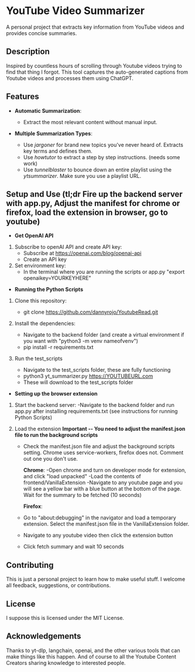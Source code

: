 # YouTube Video Summarizer

A personal project that extracts key information from YouTube videos and provides concise summaries.

## Description

Inspired by countless hours of scrolling through Youtube videos trying to find that thing I forgot.  This tool captures the auto-generated captions from Youtube videos and processes them using ChatGPT.  

## Features

- **Automatic Summarization**: 
    - Extract the most relevant content without manual input.

- **Multiple Summarization Types**:  
    - Use _jargoner_ for brand new topics you've never heard of.  Extracts key terms and defines them.  
    - Use  _howtutor_ to extract a step by step instructions.  (needs some work)
    - Use _tunnelblaster_ to bounce down an entire playlist using the _ytsummarizer_.  Make sure you use a playlist URL.

## Setup and Use  (tl;dr Fire up the backend server with app.py, Adjust the manifest for chrome or firefox, load the extension in browser, go to youtube)

-   **Get OpenAI API**

1. Subscribe to openAI API and create API key:
    - Subscribe at https://openai.com/blog/openai-api
    - Create an API key
2. Set environment key:
    - In the terminal where you are running the scripts or app.py "export openaikey=YOURKEYHERE"

-   **Running the Python Scripts**

1. Clone this repository:
    - git clone https://github.com/dannyrojo/YoutubeRead.git

2. Install the dependencies:
    - Navigate to the backend folder (and create a virtual environment if you want with "python3 -m venv nameofvenv")
    - pip install -r requirements.txt

3. Run the test_scripts 
    - Navigate to the test_scripts folder, these are fully functioning  
    - python3 yt_summarizer.py https://YOUTUBEURL.com
    - These will download to the test_scripts folder

-   **Setting up the browser extension**

1. Start the backend server:
    -Navigate to the backend folder and run app.py after installing requirements.txt (see instructions for running Python Scripts)

2. Load the extension **Important -- You need to adjust the manifest.json file to run the background scripts**
    - Check the manifest.json file and adjust the background scripts setting.  Chrome uses service-workers, firefox does not. Comment out one you don't use.
        
        __Chrome__:
    -Open chrome and turn on developer mode for extension, and click "load unpacked"
    -Load the contents of frontend/VanillaExtension
    -Navigate to any youtube page and you will see a yellow bar with a blue button at the bottom of the page.  Wait for the summary to be fetched (10 seconds)

        __Firefox__:
    - Go to "about:debugging" in the navigator and load a temporary extension.   Select the manifest.json file in the VanillaExtension folder.
    - Navigate to any youtube video then click the extension button
    - Click fetch summary and wait 10 seconds



## Contributing

This is just a personal project to learn how to make useful stuff.  I welcome all feedback, suggestions, or contributions.

## License

I suppose this is licensed under the MIT License.

## Acknowledgements

Thanks to yt-dlp, langchain, openai, and the other various tools that can make things like this happen.  And of course to all the Youtube Content Creators sharing knowledge to interested people.  